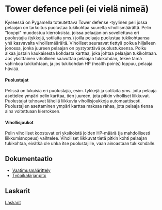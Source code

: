 # Tower defence peli (ei vielä nimeä)

Kyseessä on Pygamella toteutettava Tower defense -tyylinen peli jossa pelaajan on tarkoitus puolustaa tukikohtaa suurelta vihollismäärältä. Pelin "looppi" muodostuu kierroksista, joissa pelaajan on sovellettava eri puolustajia (tykkejä, sotilaita yms.) joilla pelaaja puolustaa tukikohtaansa yhä kasvavalta vihollismäärältä. Viholliset seuraavat tiettyä polkua hiljalleen jonossa, jonka juureen pelaajan on pystytettävä puolustuksensa. Polku alkaa jostain kaukaisesta kohdasta karttaa, joka johtaa pelaajan tukikohtaan. Jos yksittäinen vihollinen saavuttaa pelaajan tukikohdan, tekee tämä vahinkoa tukikohtaan, ja jos tukikohdan HP (health points) loppuu, pelaaja häviää.

#### Puolustajat

Pelissä on lukuisia eri puolustajia, esim. tykkejä ja sotilaita yms. joita pelaaja asettelee ympäri pelin karttaa, tien juureen, jota pitkin viholliset liikkuvat. Puolustajat tuhoavat lähellä liikkuvia vihollisjoukkoja automaattisesti. Puolustajien asettaminen ympäri karttaa maksaa rahaa, jota pelaaja tienaa aina voitettuaan kierroksen.

#### Vihollisjoukot

Pelin viholliset koostuvat eri yksiköistä joiden HP-määrä (ja mahdollisesti liikkumisnopeus) vaihtelee. Viholliset liikkuvat tietä pitkin kohti pelaajan tukikohtaa, eivätkä ole uhka itse puolustajille, vaan ainoastaan tukikohdalle.

## Dokumentaatio
- [Vaatimusmäärittely](./dokumentaatio/vaatimusmaarittely.md)
- [Työaikakirjanpito](./dokumentaatio/tuntikirjanpito.md)

## Laskarit

[Laskarit](https://github.com/kuussant/ot-harjoitustyo/tree/main/laskarit)
